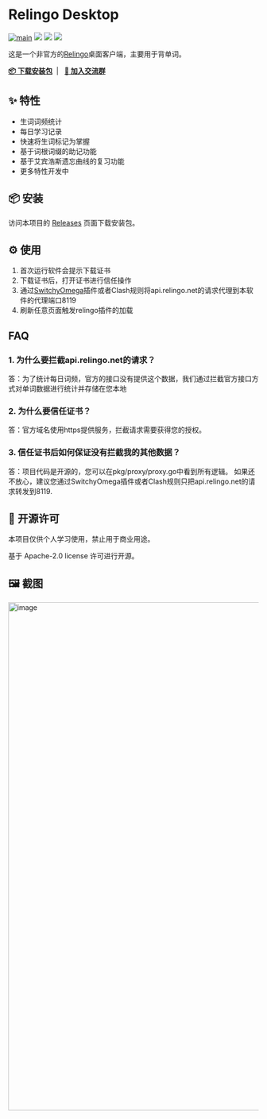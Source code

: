 # Relingo Desktop

[![main](https://github.com/bonaysoft/relingo-desktop/actions/workflows/main.yml/badge.svg)](https://github.com/bonaysoft/relingo-desktop/actions/workflows/main.yml)
[![](https://img.shields.io/github/downloads/bonaysoft/relingo-desktop/total.svg)](https://github.com/bonaysoft/relingo-desktop/releases)
[![](https://img.shields.io/github/v/release/bonaysoft/relingo-desktop.svg)](https://github.com/bonaysoft/relingo-desktop/releases)
[![](https://img.shields.io/github/license/bonaysoft/relingo-desktop.svg)](https://github.com/bonaysoft/relingo-desktop/blob/master/LICENSE)

这是一个非官方的[Relingo](https://relingo.net/)桌面客户端，主要用于背单词。

<a href="#%EF%B8%8F-安装" target="blank"><strong>📦️ 下载安装包</strong></a>&nbsp;&nbsp;|&nbsp;&nbsp;
<a href="https://t.me/relingodesktop" target="_blank"><strong>💬 加入交流群</strong></a>

## ✨ 特性

- 生词词频统计
- 每日学习记录
- 快速将生词标记为掌握
- 基于词根词缀的助记功能
- 基于艾宾浩斯遗忘曲线的复习功能
- 更多特性开发中

## 📦️ 安装

访问本项目的 [Releases](https://github.com/bonaysoft/relingo-desktop/releases) 页面下载安装包。

## ⚙️ 使用

1. 首次运行软件会提示下载证书
2. 下载证书后，打开证书进行信任操作
3. 通过[SwitchyOmega](https://chrome.google.com/webstore/detail/proxy-switchyomega/padekgcemlokbadohgkifijomclgjgif?hl=en)插件或者Clash规则将api.relingo.net的请求代理到本软件的代理端口8119
4. 刷新任意页面触发relingo插件的加载

## FAQ

### 1. 为什么要拦截api.relingo.net的请求？

答：为了统计每日词频，官方的接口没有提供这个数据，我们通过拦截官方接口方式对单词数据进行统计并存储在您本地

### 2. 为什么要信任证书？

答：官方域名使用https提供服务，拦截请求需要获得您的授权。

### 3. 信任证书后如何保证没有拦截我的其他数据？

答：项目代码是开源的，您可以在pkg/proxy/proxy.go中看到所有逻辑。
如果还不放心，建议您通过SwitchyOmega插件或者Clash规则只把api.relingo.net的请求转发到8119.

## 📜 开源许可

本项目仅供个人学习使用，禁止用于商业用途。

基于 Apache-2.0 license 许可进行开源。

## 🖼️ 截图
<img width="1024" alt="image" src="https://user-images.githubusercontent.com/17308208/226175526-b7d1569d-cc90-42bb-9301-51e3162dbad0.png">


